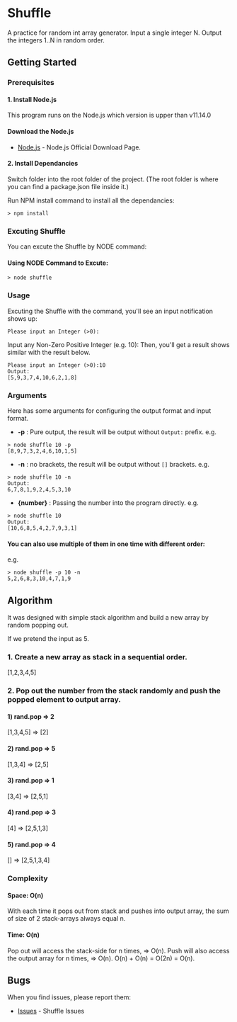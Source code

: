 # Shuffle

A practice for random int array generator.
Input a single integer N. Output the integers 1..N in random order.

## Getting Started

### Prerequisites
#### 1. Install Node.js 
This program runs on the Node.js which version is upper than v11.14.0
#### Download the Node.js
* [Node.js](https://nodejs.org/en/) - Node.js Official Download Page.

#### 2. Install Dependancies
Switch folder into the root folder of the project.
(The root folder is where you can find a package.json file inside it.)

Run NPM install command to install all the dependancies:
```
> npm install
```

### Excuting Shuffle
You can excute the Shuffle by NODE command:

#### Using NODE Command to Excute:
```
> node shuffle
```

### Usage

Excuting the Shuffle with the command, you'll see an input notification shows up:

```
Please input an Integer (>0):
```

Input any Non-Zero Positive Integer (e.g. 10):
Then, you'll get a result shows similar with the result below.

```
Please input an Integer (>0):10
Output:
[5,9,3,7,4,10,6,2,1,8]
```

### Arguments

Here has some arguments for configuring the output format and input format.

* **-p** : Pure output, the result will be output without `Output:` prefix.
e.g.
```
> node shuffle 10 -p
[8,9,7,3,2,4,6,10,1,5]
```
* **-n** : no brackets, the result will be output without `[]` brackets.
e.g.
```
> node shuffle 10 -n
Output:
6,7,8,1,9,2,4,5,3,10
```

* **{number}** : Passing the number into the program directly.
e.g.
```
> node shuffle 10
Output:
[10,6,8,5,4,2,7,9,3,1]
```

#### You can also use multiple of them in one time with different order:
e.g.
```
> node shuffle -p 10 -n
5,2,6,8,3,10,4,7,1,9
```

## Algorithm

It was designed with simple stack algorithm and build a new array by random popping out.

If we pretend the input as 5.
### 1. Create a new array as stack in a sequential order.
[1,2,3,4,5]
### 2. Pop out the number from the stack randomly and push the popped element to output array.
#### 1) rand.pop => 2
[1,3,4,5] => [2]
#### 2) rand.pop => 5
[1,3,4] => [2,5]
#### 3) rand.pop => 1
[3,4] => [2,5,1]
#### 4) rand.pop => 3
[4] => [2,5,1,3]
#### 5) rand.pop => 4
[] => [2,5,1,3,4]

### Complexity
#### Space: O(n)
With each time it pops out from stack and pushes into output array,
the sum of size of 2 stack-arrays always equal n.

#### Time: O(n)
Pop out will access the stack-side for n times, => O(n).
Push will also access the output array for n times, => O(n).
O(n) + O(n) = O(2n) = O(n).


## Bugs

When you find issues, please report them:
* [Issues](https://github.com/SenjorWhite/shuffle/issues) - Shuffle Issues
